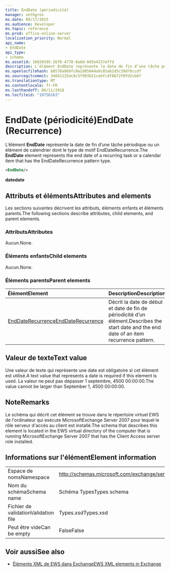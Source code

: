 ```yaml
---
title: EndDate (périodicité)
manager: sethgros
ms.date: 09/17/2015
ms.audience: Developer
ms.topic: reference
ms.prod: office-online-server
localization_priority: Normal
api_name:
- EndDate
api_type:
- schema
ms.assetid: 16026595-26f8-4770-8a6d-0d3e4157effd
description: L’élément EndDate représente la date de fin d’une tâche périodique ou un élément de calendrier dont le type de motif EndDateRecurrence.
ms.openlocfilehash: b8570a069fc0a2d05044a9c85ab2d5c39d70ccdf
ms.sourcegitcommit: 34041125dc8c5f993b21cebfc4f8b72f0fd2cb6f
ms.translationtype: MT
ms.contentlocale: fr-FR
ms.lasthandoff: 06/11/2018
ms.locfileid: "19756163"
---
```

# <a name="enddate-recurrence"></a><span data-ttu-id="7a469-103">EndDate (périodicité)</span><span class="sxs-lookup"><span data-stu-id="7a469-103">EndDate (Recurrence)</span></span>

<span data-ttu-id="7a469-104">L’élément **EndDate** représente la date de fin d’une tâche périodique ou un élément de calendrier dont le type de motif EndDateRecurrence.</span><span class="sxs-lookup"><span data-stu-id="7a469-104">The **EndDate** element represents the end date of a recurring task or a calendar item that has the EndDateRecurrence pattern type.</span></span> 
  
```xml
<EndDate/>
```

 <span data-ttu-id="7a469-105">**date**</span><span class="sxs-lookup"><span data-stu-id="7a469-105">**date**</span></span>
## <a name="attributes-and-elements"></a><span data-ttu-id="7a469-106">Attributs et éléments</span><span class="sxs-lookup"><span data-stu-id="7a469-106">Attributes and elements</span></span>

<span data-ttu-id="7a469-107">Les sections suivantes décrivent les attributs, éléments enfants et éléments parents.</span><span class="sxs-lookup"><span data-stu-id="7a469-107">The following sections describe attributes, child elements, and parent elements.</span></span>
  
### <a name="attributes"></a><span data-ttu-id="7a469-108">Attributs</span><span class="sxs-lookup"><span data-stu-id="7a469-108">Attributes</span></span>

<span data-ttu-id="7a469-109">Aucun.</span><span class="sxs-lookup"><span data-stu-id="7a469-109">None.</span></span>
  
### <a name="child-elements"></a><span data-ttu-id="7a469-110">Éléments enfants</span><span class="sxs-lookup"><span data-stu-id="7a469-110">Child elements</span></span>

<span data-ttu-id="7a469-111">Aucun.</span><span class="sxs-lookup"><span data-stu-id="7a469-111">None.</span></span>
  
### <a name="parent-elements"></a><span data-ttu-id="7a469-112">Éléments parents</span><span class="sxs-lookup"><span data-stu-id="7a469-112">Parent elements</span></span>

|<span data-ttu-id="7a469-113">**Élément**</span><span class="sxs-lookup"><span data-stu-id="7a469-113">**Element**</span></span>|<span data-ttu-id="7a469-114">**Description**</span><span class="sxs-lookup"><span data-stu-id="7a469-114">**Description**</span></span>|
|:-----|:-----|
|[<span data-ttu-id="7a469-115">EndDateRecurrence</span><span class="sxs-lookup"><span data-stu-id="7a469-115">EndDateRecurrence</span></span>](enddaterecurrence.md) <br/> |<span data-ttu-id="7a469-116">Décrit la date de début et date de fin de périodicité d’un élément.</span><span class="sxs-lookup"><span data-stu-id="7a469-116">Describes the start date and the end date of an item recurrence pattern.</span></span>  <br/> |
   
## <a name="text-value"></a><span data-ttu-id="7a469-117">Valeur de texte</span><span class="sxs-lookup"><span data-stu-id="7a469-117">Text value</span></span>

<span data-ttu-id="7a469-118">Une valeur de texte qui représente une date est obligatoire si cet élément est utilisé.</span><span class="sxs-lookup"><span data-stu-id="7a469-118">A text value that represents a date is required if this element is used.</span></span> <span data-ttu-id="7a469-119">La valeur ne peut pas dépasser 1 septembre, 4500 00:00:00.</span><span class="sxs-lookup"><span data-stu-id="7a469-119">The value cannot be larger than September 1, 4500 00:00:00.</span></span>
  
## <a name="remarks"></a><span data-ttu-id="7a469-120">Note</span><span class="sxs-lookup"><span data-stu-id="7a469-120">Remarks</span></span>

<span data-ttu-id="7a469-121">Le schéma qui décrit cet élément se trouve dans le répertoire virtuel EWS de l'ordinateur qui exécute MicrosoftExchange Server 2007 pour lequel le rôle serveur d'accès au client est installé.</span><span class="sxs-lookup"><span data-stu-id="7a469-121">The schema that describes this element is located in the EWS virtual directory of the computer that is running MicrosoftExchange Server 2007 that has the Client Access server role installed.</span></span>
  
## <a name="element-information"></a><span data-ttu-id="7a469-122">Informations sur l'élément</span><span class="sxs-lookup"><span data-stu-id="7a469-122">Element information</span></span>

|||
|:-----|:-----|
|<span data-ttu-id="7a469-123">Espace de noms</span><span class="sxs-lookup"><span data-stu-id="7a469-123">Namespace</span></span>  <br/> |http://schemas.microsoft.com/exchange/services/2006/types  <br/> |
|<span data-ttu-id="7a469-124">Nom du schéma</span><span class="sxs-lookup"><span data-stu-id="7a469-124">Schema name</span></span>  <br/> |<span data-ttu-id="7a469-125">Schéma Types</span><span class="sxs-lookup"><span data-stu-id="7a469-125">Types schema</span></span>  <br/> |
|<span data-ttu-id="7a469-126">Fichier de validation</span><span class="sxs-lookup"><span data-stu-id="7a469-126">Validation file</span></span>  <br/> |<span data-ttu-id="7a469-127">Types.xsd</span><span class="sxs-lookup"><span data-stu-id="7a469-127">Types.xsd</span></span>  <br/> |
|<span data-ttu-id="7a469-128">Peut être vide</span><span class="sxs-lookup"><span data-stu-id="7a469-128">Can be empty</span></span>  <br/> |<span data-ttu-id="7a469-129">False</span><span class="sxs-lookup"><span data-stu-id="7a469-129">False</span></span>  <br/> |
   
## <a name="see-also"></a><span data-ttu-id="7a469-130">Voir aussi</span><span class="sxs-lookup"><span data-stu-id="7a469-130">See also</span></span>



- [<span data-ttu-id="7a469-131">Éléments XML de EWS dans Exchange</span><span class="sxs-lookup"><span data-stu-id="7a469-131">EWS XML elements in Exchange</span></span>](ews-xml-elements-in-exchange.md)

